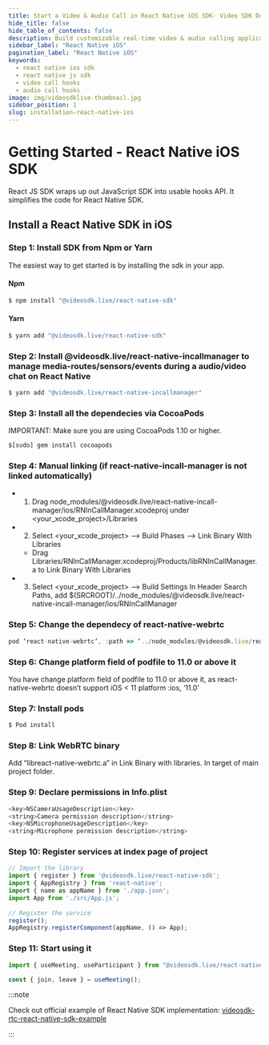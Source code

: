 ```yaml
---
title: Start a Video & Audio Call in React Native iOS SDK- Video SDK Docs
hide_title: false
hide_table_of_contents: false
description: Build customizable real-time video & audio calling applications in React Native iOS SDK using Video SDK add live Video & Audio conferencing to your applications.
sidebar_label: "React Native iOS"
pagination_label: "React Native iOS"
keywords:
  - react native ios sdk
  - react native js sdk
  - video call hooks
  - audio call hooks
image: img/videosdklive-thumbnail.jpg
sidebar_position: 1
slug: installation-react-native-ios
---
```


# Getting Started - React Native iOS SDK

React JS SDK wraps up out JavaScript SDK into usable hooks API. It simplifies the code for React Native SDK.

## Install a React Native SDK in iOS

### Step 1: Install SDK from Npm or Yarn

The easiest way to get started is by installing the sdk in your app.

#### Npm

```js
$ npm install "@videosdk.live/react-native-sdk"
```

#### Yarn

```js
$ yarn add "@videosdk.live/react-native-sdk"
```

### Step 2: Install @videosdk.live/react-native-incallmanager to manage media-routes/sensors/events during a audio/video chat on React Native

```js title="Install @videosdk.live/react-native-incallmanager"
$ yarn add "@videosdk.live/react-native-incallmanager"
```

### Step 3: Install all the dependecies via CocoaPods

IMPORTANT: Make sure you are using CocoaPods 1.10 or higher.

```js
$[sudo] gem install cocoapods
```

### Step 4: Manual linking (if react-native-incall-manager is not linked automatically)

- 1. Drag node_modules/@videosdk.live/react-native-incall-manager/ios/RNInCallManager.xcodeproj under <your_xcode_project>/Libraries

- 2. Select <your_xcode_project> --> Build Phases --> Link Binary With Libraries

  - Drag Libraries/RNInCallManager.xcodeproj/Products/libRNInCallManager.a to Link Binary With Libraries

- 3. Select <your_xcode_project> --> Build Settings In Header Search Paths, add $(SRCROOT)/../node_modules/@videosdk.live/react-native-incall-manager/ios/RNInCallManager

### Step 5: Change the dependecy of react-native-webrtc

```js title="Podfile"
pod ‘react-native-webrtc’, :path => ‘../node_modules/@videosdk.live/react-native-webrtc’
```

### Step 6: Change platform field of podfile to 11.0 or above it

You have change platform field of podfile to 11.0 or above it, as react-native-webrtc doesn’t support iOS < 11 platform :ios, ‘11.0’

### Step 7: Install pods

```js
$ Pod install
```
### Step 8: Link WebRTC binary 
Add “libreact-native-webrtc.a” in Link Binary with libraries. In target of main project folder.

### Step 9: Declare permissions in Info.plist

```js title="iOS/projectname/info.plist"
<key>NSCameraUsageDescription</key>
<string>Camera permission description</string>
<key>NSMicrophoneUsageDescription</key>
<string>Microphone permission description</string>
```

### Step 10: Register services at index page of project

```js title="App.js"
// Import the library
import { register } from '@videosdk.live/react-native-sdk';
import { AppRegistry } from 'react-native';
import { name as appName } from './app.json';
import App from './src/App.js';
​
// Register the service
register();
AppRegistry.registerComponent(appName, () => App);
```

### Step 11: Start using it

```js title="MeetingGrid.js"
import { useMeeting, useParticipant } from "@videosdk.live/react-native-sdk";

const { join, leave } = useMeeting();
```

:::note

Check out official example of React Native SDK implementation: [videosdk-rtc-react-native-sdk-example](https://github.com/videosdk-live/videosdk-rtc-react-native-sdk-example)

:::
